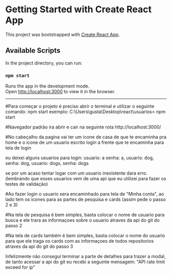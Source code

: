 # Getting Started with Create React App

This project was bootstrapped with [Create React App](https://github.com/facebook/create-react-app).

## Available Scripts

In the project directory, you can run:

### `npm start`

Runs the app in the development mode.\
Open [http://localhost:3000](http://localhost:3000) to view it in the browser.

--------------------------------------------------------------------------------------------------------

#Para começar o projeto é preciso abrir o terminal e utilizar o seguinte comando: npm start
exemplo:  C:\Users\gusta\Desktop\react\usuarios> npm start

#Navegador padrão ira abrir e cair na seguinte rota http://localhost:3000/

#No cabeçalho da pagina vai ter um icone de casa de que te encaminha pra home e o icone de um usuario escrito login a frente que te encaminha para tela de login

eu deixei alguns usuarios para login:
usuario: a senha: a, usuario: dog, senha: dog, usuario: dogs, senha: dogs

se por um acaso tentar logar com um usuario inexistente dara erro.(lembrando que esses usuarios vem de uma api que eu utilizei para fazer os testes de validação)

#Ao fazer login o usuario sera encaminhado para tela de "Minha conta", ao lado tem os icones para as partes de pesquisa e cards (assim pede o passo 2 e 3)

#Na tela de pesquisa é bem simples, basta colocar o nome de usuario para busca e ele trara as informaçoes sobre o usuario atraves da api do git do passo 2

#Na tela de cards também é bem simples, basta colocar o nome do usuario para que ele traga os cards com as informaçoes de todos repositorios atraves da api do git do passo 3

Infelizmente não consegui terminar a parte de detalhes para trazer a modal, de tanto acessar a api do git eu recebi a seguinte mensagem: "API rate limit exceed for ip"